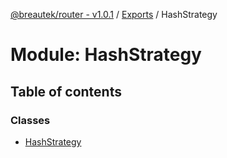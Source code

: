 [@breautek/router - v1.0.1](../README.md) / [Exports](../modules.md) / HashStrategy

# Module: HashStrategy

## Table of contents

### Classes

- [HashStrategy](../classes/hashstrategy.hashstrategy-1.md)
